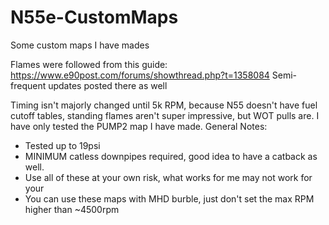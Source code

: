 # N55e-CustomMaps
Some custom maps I have mades

Flames were followed from this guide: https://www.e90post.com/forums/showthread.php?t=1358084
Semi-frequent updates posted there as well

Timing isn't majorly changed until 5k RPM, because N55 doesn't have fuel cutoff tables, standing flames aren't super impressive, but WOT pulls are.
I have only tested the PUMP2 map I have made.
General Notes:
* Tested up to 19psi
* MINIMUM catless downpipes required, good idea to have a catback as well.
* Use all of these at your own risk, what works for me may not work for your
* You can use these maps with MHD burble, just don't set the max RPM higher than ~4500rpm